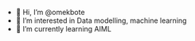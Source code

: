 - 👋 Hi, I’m @omekbote
- 👀 I’m interested in Data modelling, machine learning
- 🌱 I’m currently learning AIML


<!---
omekbote/omekbote is a ✨ special ✨ repository because its `README.md` (this file) appears on your GitHub profile.
You can click the Preview link to take a look at your changes.
--->
